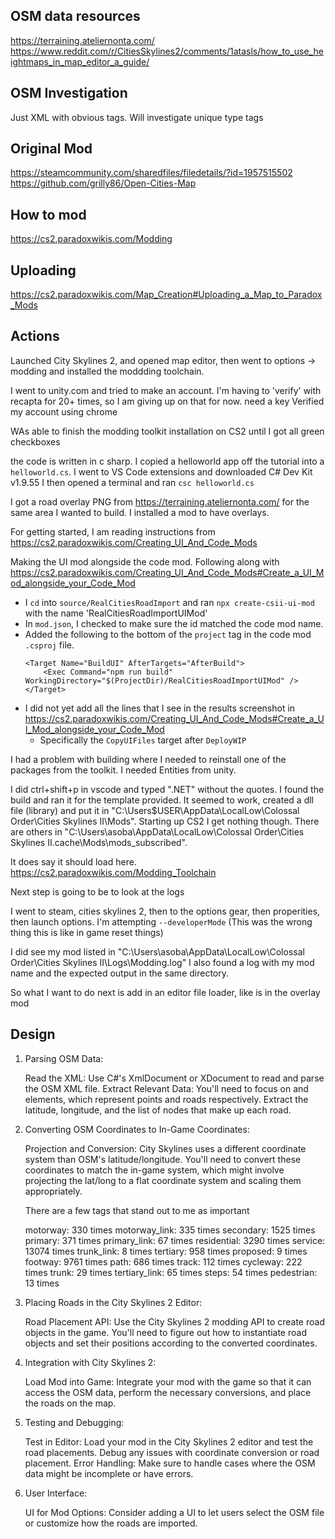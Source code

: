 ## OSM data resources
https://terraining.ateliernonta.com/
https://www.reddit.com/r/CitiesSkylines2/comments/1atasls/how_to_use_heightmaps_in_map_editor_a_guide/

## OSM Investigation
Just XML with obvious tags.
Will investigate unique type tags

## Original Mod
https://steamcommunity.com/sharedfiles/filedetails/?id=1957515502
https://github.com/grilly86/Open-Cities-Map

## How to mod
https://cs2.paradoxwikis.com/Modding

## Uploading
https://cs2.paradoxwikis.com/Map_Creation#Uploading_a_Map_to_Paradox_Mods


## Actions
Launched City Skylines 2, and opened map editor, then went to options -> modding and installed the moddding toolchain.

I went to unity.com and tried to make an account. I'm having to 'verify' with recapta for 20+ times, so I am giving up on that for now.  need a key
Verified my account using chrome

WAs able to finish the modding toolkit installation on CS2 until I got all green checkboxes

the code is written in c sharp. I copied a helloworld app off the tutorial into a `helloworld.cs`. I went to VS Code extensions and downloaded C# Dev Kit v1.9.55
I then opened a terminal and ran `csc helloworld.cs`

I got a road overlay PNG from https://terraining.ateliernonta.com/ for the same area I wanted to build. I installed a mod to have overlays.

For getting started, I am reading instructions from https://cs2.paradoxwikis.com/Creating_UI_And_Code_Mods

Making the UI mod alongside the code mod. Following along with https://cs2.paradoxwikis.com/Creating_UI_And_Code_Mods#Create_a_UI_Mod_alongside_your_Code_Mod
- I `cd` into `source/RealCitiesRoadImport` and ran `npx create-csii-ui-mod` with the name 'RealCitiesRoadImportUIMod'
- In `mod.json`, I checked to make sure the id matched the code mod name.
- Added the following to the bottom of the `project` tag in the code mod `.csproj` file.
    ```
    <Target Name="BuildUI" AfterTargets="AfterBuild">
		<Exec Command="npm run build" WorkingDirectory="$(ProjectDir)/RealCitiesRoadImportUIMod" />
	</Target>
    ```
- I did not yet add all the lines that I see in the results screenshot in https://cs2.paradoxwikis.com/Creating_UI_And_Code_Mods#Create_a_UI_Mod_alongside_your_Code_Mod 
    - Specifically the `CopyUIFiles` target after `DeployWIP`


I had a problem with building where I needed to reinstall one of the packages from the toolkit. I needed Entities from unity. 

I did ctrl+shift+p in vscode and typed ".NET" without the quotes. I found the build and ran it for the template provided. It seemed to work, created a dll file (library) and put it in "C:\Users\$USER\AppData\LocalLow\Colossal Order\Cities Skylines II\Mods". Starting up CS2 I get nothing though. There are others in "C:\Users\asoba\AppData\LocalLow\Colossal Order\Cities Skylines II\.cache\Mods\mods_subscribed".

It does say it should load here. https://cs2.paradoxwikis.com/Modding_Toolchain

Next step is going to be to look at the logs

I went to steam, cities skylines 2, then to the options gear, then properities, then launch options. I'm attempting `--developerMode` (This was the wrong thing this is like in game reset things)

I did see my mod listed in "C:\Users\asoba\AppData\LocalLow\Colossal Order\Cities Skylines II\Logs\Modding.log" I also found a log with my mod name and the expected output in the same directory.

So what I want to do next is add in an editor file loader, like is in the overlay mod

## Design


1. Parsing OSM Data:

    Read the XML: Use C#'s XmlDocument or XDocument to read and parse the OSM XML file.
    Extract Relevant Data: You'll need to focus on <node> and <way> elements, which represent points and roads respectively. Extract the latitude, longitude, and the list of nodes that make up each road.

2. Converting OSM Coordinates to In-Game Coordinates:

    Projection and Conversion: City Skylines uses a different coordinate system than OSM's latitude/longitude. You'll need to convert these coordinates to match the in-game system, which might involve projecting the lat/long to a flat coordinate system and scaling them appropriately.

    There are a few tags that stand out to me as important

    motorway: 330 times
    motorway_link: 335 times
    secondary: 1525 times
    primary: 371 times
    primary_link: 67 times
    residential: 3290 times
    service: 13074 times
    trunk_link: 8 times
    tertiary: 958 times
    proposed: 9 times
    footway: 9761 times
    path: 686 times
    track: 112 times
    cycleway: 222 times
    trunk: 29 times
    tertiary_link: 65 times
    steps: 54 times
    pedestrian: 13 times

3. Placing Roads in the City Skylines 2 Editor:

    Road Placement API: Use the City Skylines 2 modding API to create road objects in the game. You'll need to figure out how to instantiate road objects and set their positions according to the converted coordinates.

4. Integration with City Skylines 2:

    Load Mod into Game: Integrate your mod with the game so that it can access the OSM data, perform the necessary conversions, and place the roads on the map.

5. Testing and Debugging:

    Test in Editor: Load your mod in the City Skylines 2 editor and test the road placements. Debug any issues with coordinate conversion or road placement.
    Error Handling: Make sure to handle cases where the OSM data might be incomplete or have errors.

6. User Interface:

    UI for Mod Options: Consider adding a UI to let users select the OSM file or customize how the roads are imported.
